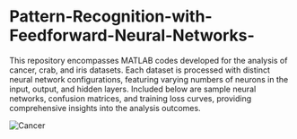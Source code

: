 # Pattern-Recognition-with-Feedforward-Neural-Networks-

This repository encompasses MATLAB codes developed for the analysis of cancer, crab, and iris datasets. Each dataset is processed with distinct neural network configurations, featuring varying numbers of neurons in the input, output, and hidden layers. Included below are sample neural networks, confusion matrices, and training loss curves, providing comprehensive insights into the analysis outcomes.

![Cancer](https://github.com/aziz-md-jobayer/Pattern-Recognition-with-Feedforward-Neural-Networks-/assets/146165236/50af8c71-a285-488b-a5a3-f1bbed00fd23)

